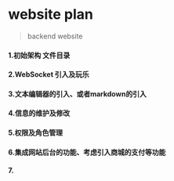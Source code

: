 # website plan

> backend website

#### 1.初始架构 文件目录

#### 2.WebSocket 引入及玩乐

#### 3.文本编辑器的引入、或者markdown的引入

#### 4.信息的维护及修改

#### 5.权限及角色管理

#### 6.集成网站后台的功能、考虑引入商城的支付等功能

#### 7.

